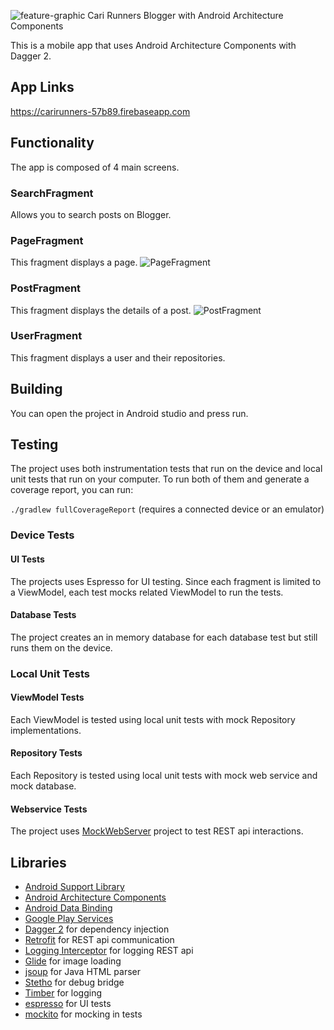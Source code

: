 ![feature-graphic](https://raw.githubusercontent.com/fabiolee/run/master/art/feature-graphic.png)
Cari Runners Blogger with Android Architecture Components

This is a mobile app that uses Android Architecture Components with Dagger 2.

## App Links
https://carirunners-57b89.firebaseapp.com

## Functionality
The app is composed of 4 main screens.
### SearchFragment
Allows you to search posts on Blogger.
### PageFragment
This fragment displays a page.
![PageFragment](https://raw.githubusercontent.com/fabiolee/run/master/art/PageFragment.png)
### PostFragment
This fragment displays the details of a post.
![PostFragment](https://raw.githubusercontent.com/fabiolee/run/master/art/PostFragment.png)
### UserFragment
This fragment displays a user and their repositories.

## Building
You can open the project in Android studio and press run.
## Testing
The project uses both instrumentation tests that run on the device
and local unit tests that run on your computer.
To run both of them and generate a coverage report, you can run:

`./gradlew fullCoverageReport` (requires a connected device or an emulator)

### Device Tests
#### UI Tests
The projects uses Espresso for UI testing. Since each fragment
is limited to a ViewModel, each test mocks related ViewModel to
run the tests.
#### Database Tests
The project creates an in memory database for each database test but still
runs them on the device.

### Local Unit Tests
#### ViewModel Tests
Each ViewModel is tested using local unit tests with mock Repository
implementations.
#### Repository Tests
Each Repository is tested using local unit tests with mock web service and
mock database.
#### Webservice Tests
The project uses [MockWebServer][mockwebserver] project to test REST api interactions.


## Libraries
* [Android Support Library][support-lib]
* [Android Architecture Components][arch]
* [Android Data Binding][data-binding]
* [Google Play Services][google-services]
* [Dagger 2][dagger2] for dependency injection
* [Retrofit][retrofit] for REST api communication
* [Logging Interceptor][logging-interceptor] for logging REST api
* [Glide][glide] for image loading
* [jsoup][jsoup] for Java HTML parser
* [Stetho][stetho] for debug bridge
* [Timber][timber] for logging
* [espresso][espresso] for UI tests
* [mockito][mockito] for mocking in tests


[mockwebserver]: https://github.com/square/okhttp/tree/master/mockwebserver
[support-lib]: https://developer.android.com/topic/libraries/support-library/index.html
[arch]: https://developer.android.com/arch
[data-binding]: https://developer.android.com/topic/libraries/data-binding/index.html
[google-services]: https://developer.android.com/google/index.html
[espresso]: https://google.github.io/android-testing-support-library/docs/espresso/
[dagger2]: https://google.github.io/dagger
[retrofit]: http://square.github.io/retrofit
[logging-interceptor]: https://github.com/square/okhttp/tree/master/okhttp-logging-interceptor
[glide]: https://github.com/bumptech/glide
[jsoup]: https://jsoup.org
[stetho]: https://github.com/facebook/stetho
[timber]: https://github.com/JakeWharton/timber
[mockito]: http://site.mockito.org
